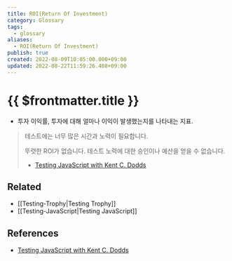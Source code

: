 ```yaml
---
title: ROI(Return Of Investment)
category: Glossary
tags:
  - glossary
aliases:
  - ROI(Return Of Investment)
publish: true
created: 2022-08-09T10:05:00.000+09:00
updated: 2022-08-22T11:59:26.408+09:00
---
```


# {{ $frontmatter.title }}

- 투자 이익률, 투자에 대해 얼마나 이익이 발생했는지를 나타내는 지표.

> 테스트에는 너무 많은 시간과 노력이 필요합니다.
>
> 뚜렷한 ROI가 없습니다. 테스트 노력에 대한 승인이나 예산을 얻을 수 없습니다.
>
> - [Testing JavaScript with Kent C. Dodds](https://testingjavascript.com/)

## Related

- [[Testing-Trophy|Testing Trophy]]
- [[Testing-JavaScript|Testing JavaScript]]

## References

- [Testing JavaScript with Kent C. Dodds](https://testingjavascript.com/)
